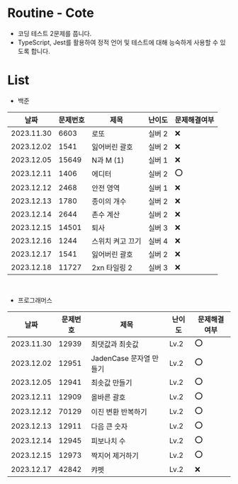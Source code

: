 # Routine - Cote

- 코딩 테스트 2문제를 풉니다.
- TypeScript, Jest를 활용하여 정적 언어 및 테스트에 대해 능숙하게 사용할 수 있도록 합니다.

# List

- 백준

| 날짜       | 문제번호 | 제목             | 난이도 | 문제해결여부 |
| ---------- | -------- | ---------------- | ------ | ------------ |
| 2023.11.30 | 6603     | 로또             | 실버 2 | ❌           |
| 2023.12.02 | 1541     | 잃어버린 괄호    | 실버 2 | ❌           |
| 2023.12.05 | 15649    | N과 M (1)        | 실버 1 | ❌           |
| 2023.12.11 | 1406     | 에디터           | 실버 2 | ⭕️          |
| 2023.12.12 | 2468     | 안전 영역        | 실버 1 | ❌           |
| 2023.12.13 | 1780     | 종이의 개수      | 실버 2 | ❌           |
| 2023.12.14 | 2644     | 촌수 계산        | 실버 2 | ❌           |
| 2023.12.15 | 14501    | 퇴사             | 실버 3 | ❌           |
| 2023.12.16 | 1244     | 스위치 켜고 끄기 | 실버 4 | ❌           |
| 2023.12.17 | 1541     | 잃어버린 괄호    | 실버 2 | ❌           |
| 2023.12.18 | 11727    | 2xn 타일링 2     | 실버 3 | ❌           |

<br>

- 프로그래머스

| 날짜       | 문제번호 | 제목                    | 난이도 | 문제해결여부 |
| ---------- | -------- | ----------------------- | ------ | ------------ |
| 2023.11.30 | 12939    | 최댓값과 최솟값         | Lv.2   | ⭕️          |
| 2023.12.02 | 12951    | JadenCase 문자열 만들기 | Lv.2   | ⭕️          |
| 2023.12.05 | 12941    | 최솟값 만들기           | Lv.2   | ⭕️          |
| 2023.12.11 | 12909    | 올바른 괄호             | Lv.2   | ⭕️          |
| 2023.12.12 | 70129    | 이진 변환 반복하기      | Lv.2   | ⭕️          |
| 2023.12.13 | 12911    | 다음 큰 숫자            | Lv.2   | ⭕️          |
| 2023.12.14 | 12945    | 피보나치 수             | Lv.2   | ⭕️          |
| 2023.12.15 | 12973    | 짝지어 제거하기         | Lv.2   | ⭕️          |
| 2023.12.17 | 42842    | 캬펫                    | Lv.2   | ❌           |
